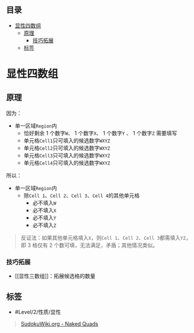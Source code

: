 <!-- START doctoc generated TOC please keep comment here to allow auto update -->
<!-- DON'T EDIT THIS SECTION, INSTEAD RE-RUN doctoc TO UPDATE -->
## 目录

- [显性四数组](#%E6%98%BE%E6%80%A7%E5%9B%9B%E6%95%B0%E7%BB%84)
  - [原理](#%E5%8E%9F%E7%90%86)
    - [技巧拓展](#%E6%8A%80%E5%B7%A7%E6%8B%93%E5%B1%95)
  - [标签](#%E6%A0%87%E7%AD%BE)

<!-- END doctoc generated TOC please keep comment here to allow auto update -->

# 显性四数组

## 原理

因为：
- 单一区域`Region`内
	- 恰好剩余 1 个数字`W`、 1 个数字`X`、 1 个数字`Y` 、 1 个数字`Z` 需要填写
	- 单元格`Cell1`只可填入的候选数字`WXYZ`
	- 单元格`Cell2`只可填入的候选数字`WXYZ`
	- 单元格`Cell3`只可填入的候选数字`WXYZ`
	- 单元格`Cell4`只可填入的候选数字`WXYZ`

所以：
- 单一区域`Region`内
	- 除`Cell 1`、`Cell 2`、`Cell 3`、`Cell 4`的其他单元格
		- 必不填入`W`
		- 必不填入`X`
		- 必不填入`Y`
		- 必不填入`Z`
> 反证法：如果其他单元格填入`X`，则`Cell 1`、`Cell 2`、`Cell 3`都需填入`YZ`，即 3 格仅有 2 个数可填，无法满足，矛盾；其他情况类似。

###  技巧拓展

- [[显性三数组]]：拓展候选格的数量

## 标签

- #Level/2/性质/显性

> [SudokuWiki.org - Naked Quads](https://www.sudokuwiki.org/Naked_Candidates#NQ)
